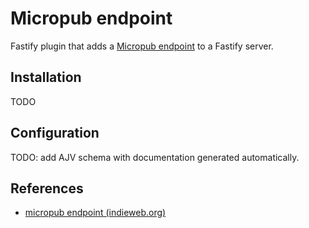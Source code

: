# Micropub endpoint

Fastify plugin that adds a [Micropub endpoint](https://www.w3.org/TR/micropub/) to a Fastify server.

## Installation

TODO

## Configuration

TODO: add AJV schema with documentation generated automatically.

## References

- [micropub endpoint (indieweb.org)](https://indieweb.org/micropub-endpoint)
